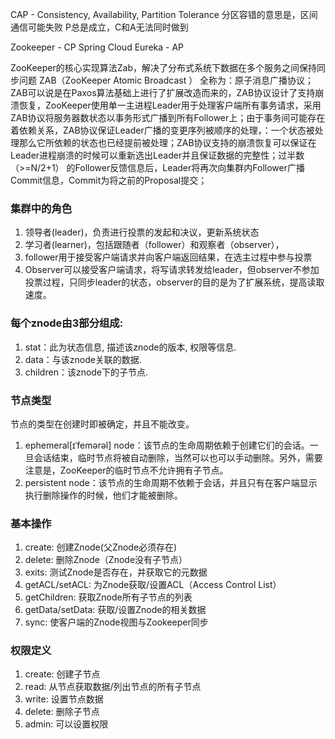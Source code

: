 CAP - Consistency, Availability, Partition Tolerance
分区容错的意思是，区间通信可能失败
P总是成立，C和A无法同时做到

Zookeeper - CP
Spring Cloud Eureka - AP

ZooKeeper的核心实现算法Zab，解决了分布式系统下数据在多个服务之间保持同步问题
ZAB（ZooKeeper Atomic Broadcast ） 全称为：原子消息广播协议；ZAB可以说是在Paxos算法基础上进行了扩展改造而来的，ZAB协议设计了支持崩溃恢复，ZooKeeper使用单一主进程Leader用于处理客户端所有事务请求，采用ZAB协议将服务器数状态以事务形式广播到所有Follower上；由于事务间可能存在着依赖关系，ZAB协议保证Leader广播的变更序列被顺序的处理，：一个状态被处理那么它所依赖的状态也已经提前被处理；ZAB协议支持的崩溃恢复可以保证在Leader进程崩溃的时候可以重新选出Leader并且保证数据的完整性；过半数（>=N/2+1） 的Follower反馈信息后，Leader将再次向集群内Follower广播Commit信息，Commit为将之前的Proposal提交；

### 集群中的角色
1. 领导者(leader)，负责进行投票的发起和决议，更新系统状态
2. 学习者(learner)，包括跟随者（follower）和观察者（observer），
3. follower用于接受客户端请求并向客户端返回结果，在选主过程中参与投票
4. Observer可以接受客户端请求，将写请求转发给leader，但observer不参加投票过程，只同步leader的状态，observer的目的是为了扩展系统，提高读取速度。

### 每个znode由3部分组成:
1. stat：此为状态信息, 描述该znode的版本, 权限等信息.
2. data：与该znode关联的数据.
3. children：该znode下的子节点.

### 节点类型
节点的类型在创建时即被确定，并且不能改变。
1. ephemeral[ɪˈfemərəl] node：该节点的生命周期依赖于创建它们的会话。一旦会话结束，临时节点将被自动删除，当然可以也可以手动删除。另外，需要注意是，ZooKeeper的临时节点不允许拥有子节点。
2. persistent node：该节点的生命周期不依赖于会话，并且只有在客户端显示执行删除操作的时候，他们才能被删除。

### 基本操作
1. create: 创建Znode(父Znode必须存在)
2. delete: 删除Znode（Znode没有子节点）
3. exits: 测试Znode是否存在，并获取它的元数据
4. getACL/setACL: 为Znode获取/设置ACL（Access Control List）
5. getChildren: 获取Znode所有子节点的列表
6. getData/setData: 获取/设置Znode的相关数据
7. sync: 使客户端的Znode视图与Zookeeper同步

### 权限定义
1. create: 创建子节点
2. read: 从节点获取数据/列出节点的所有子节点
3. write: 设置节点数据
4. delete: 删除子节点
5. admin: 可以设置权限
